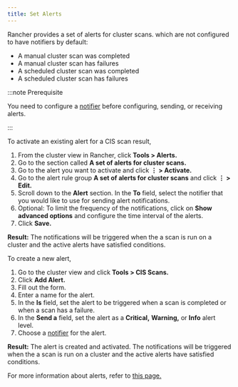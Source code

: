 ```yaml
---
title: Set Alerts
---
```


Rancher provides a set of alerts for cluster scans. which are not configured to have notifiers by default:

- A manual cluster scan was completed
- A manual cluster scan has failures
- A scheduled cluster scan was completed
- A scheduled cluster scan has failures

:::note Prerequisite

You need to configure a [notifier](../explanations/integrations-in-rancher/notifiers.md) before configuring, sending, or receiving alerts.

:::

To activate an existing alert for a CIS scan result,

1. From the cluster view in Rancher, click **Tools > Alerts.**
1. Go to the section called **A set of alerts for cluster scans.**
1. Go to the alert you want to activate and click **&#8942; > Activate.**
1. Go to the alert rule group **A set of alerts for cluster scans** and click **&#8942; > Edit.**
1. Scroll down to the **Alert** section. In the **To** field, select the notifier that you would like to use for sending alert notifications.
1. Optional: To limit the frequency of the notifications, click on **Show advanced options** and configure the time interval of the alerts.
1. Click **Save.**

**Result:** The notifications will be triggered when the a scan is run on a cluster and the active alerts have satisfied conditions.

To create a new alert,

1. Go to the cluster view and click **Tools > CIS Scans.**
1. Click **Add Alert.**
1. Fill out the form.
1. Enter a name for the alert.
1. In the **Is** field, set the alert to be triggered when a scan is completed or when a scan has a failure.
1. In the **Send a** field, set the alert as a **Critical,** **Warning,** or **Info** alert level.
1. Choose a [notifier](../explanations/integrations-in-rancher/notifiers.md) for the alert.

**Result:** The alert is created and activated. The notifications will be triggered when the a scan is run on a cluster and the active alerts have satisfied conditions.

For more information about alerts, refer to [this page.](./cluster-alerts.md)